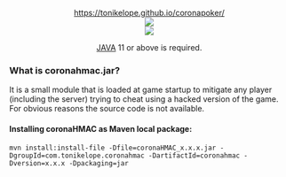 <p align="center"><a href="https://tonikelope.github.io/coronapoker/" target="_blank">https://tonikelope.github.io/coronapoker/<br><img src="https://raw.githubusercontent.com/tonikelope/coronapoker/gh-pages/screenshots/corona.png"><br><img src="https://raw.githubusercontent.com/tonikelope/coronapoker/gh-pages/screenshots/corona2.png"></a></p>
<p align="center"><a href="https://adoptopenjdk.net/" target="_blank">JAVA</a> 11 or above is required.</p>


### What is coronahmac.jar?

It is a small module that is loaded at game startup to mitigate any player (including the server) trying to cheat using a hacked version of the game. For obvious reasons the source code is not available.

#### Installing coronaHMAC as Maven local package:
```
mvn install:install-file -Dfile=coronaHMAC_x.x.x.jar -DgroupId=com.tonikelope.coronahmac -DartifactId=coronahmac -Dversion=x.x.x -Dpackaging=jar
```
